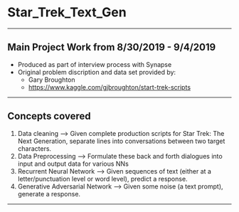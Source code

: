 # Star_Trek_Text_Gen
---
## Main Project Work from 8/30/2019 - 9/4/2019
- Produced as part of interview process with Synapse
- Original problem discription and data set provided by:
  - Gary Broughton
  - https://www.kaggle.com/gjbroughton/start-trek-scripts
---
## Concepts covered
1) Data cleaning
--> Given complete production scripts for Star Trek: The Next Generation, separate lines into conversations between two target characters.
2) Data Preprocessing
--> Formulate these back and forth dialogues into input and output data for various NNs
3) Recurrent Neural Network
--> Given sequences of text (either at a letter/punctuation level or word level), predict a response.
4) Generative Adversarial Network
--> Given some noise (a text prompt), generate a response.
---
